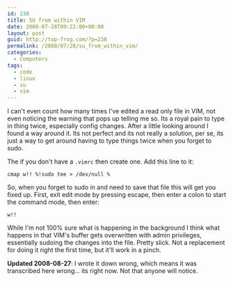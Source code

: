 ```yaml
---
id: 238
title: SU from within VIM
date: 2008-07-28T09:22:00+00:00
layout: post
guid: http://top-frog.com/?p=238
permalink: /2008/07/28/su_from_within_vim/
categories:
  - Computers
tags:
  - code
  - linux
  - su
  - vim
---
```

I can't even count how many times I've edited a read only file in VIM, not even noticing the warning that pops up telling me so. Its a royal pain to type in thing twice, especially config changes. After a little looking around I found a way around it. Its not perfect and its not really a solution, per se, its just a way to get around having to type things twice when you forget to sudo.

The if you don't have a `.vimrc` then create one. Add this line to it:

``` viml
cmap w!! %!sudo tee > /dev/null %
```

So, when you forget to sudo in and need to save that file this will get you fixed up. First, exit edit mode by pressing escape, then enter a colon to start the command mode, then enter:

``` viml
w!!
```

While I'm not 100% sure what is happening in the background I think what happens in that VIM's buffer gets overwritten with admin privileges, essentially sudoing the changes into the file. Pretty slick. Not a replacement for doing it right the first time, but it'll work in a pinch.

**Updated 2008-08-27**: I wrote it down wrong, which means it was transcribed here wrong… its right now. Not that anyone will notice.